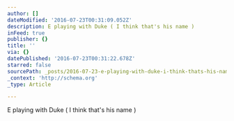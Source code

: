 ```yaml
---
author: []
dateModified: '2016-07-23T00:31:09.052Z'
description: E playing with Duke ( I think that's his name )
inFeed: true
publisher: {}
title: ''
via: {}
datePublished: '2016-07-23T00:31:22.678Z'
starred: false
sourcePath: _posts/2016-07-23-e-playing-with-duke-i-think-thats-his-name.md
_context: 'http://schema.org'
_type: Article

---
```

E playing with Duke ( I think that's his name )
